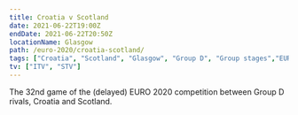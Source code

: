```yaml
---
title: Croatia v Scotland
date: 2021-06-22T19:00Z
endDate: 2021-06-22T20:50Z
locationName: Glasgow
path: /euro-2020/croatia-scotland/
tags: ["Croatia", "Scotland", "Glasgow", "Group D", "Group stages","EURO 2020"]
tv: ["ITV", "STV"]
---
```

The 32nd game of the (delayed) EURO 2020 competition between Group D rivals, Croatia and Scotland.
